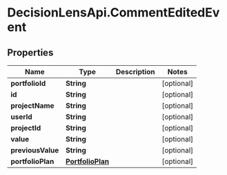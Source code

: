 # DecisionLensApi.CommentEditedEvent

## Properties
Name | Type | Description | Notes
------------ | ------------- | ------------- | -------------
**portfolioId** | **String** |  | [optional] 
**id** | **String** |  | [optional] 
**projectName** | **String** |  | [optional] 
**userId** | **String** |  | [optional] 
**projectId** | **String** |  | [optional] 
**value** | **String** |  | [optional] 
**previousValue** | **String** |  | [optional] 
**portfolioPlan** | [**PortfolioPlan**](PortfolioPlan.md) |  | [optional] 


